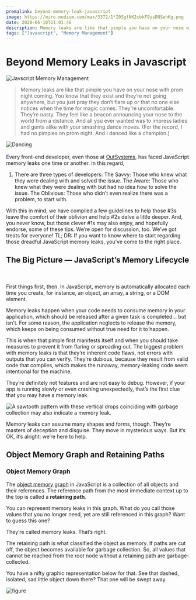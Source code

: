 ```yaml
---
premalink: beyond-memory-leak-javascript
image: https://miro.medium.com/max/3372/1*I0SgfNK2cbkF9ysDNSehKg.png
date: 2020-06-10T21:01:46
description: Memory leaks are like that pimple you have on your nose with prom night coming. You know that they exist and they’re not going anywhere, but you just pray they don’t flare up or that no one else notices when the time for magic comes.
tags: ["Javascript", "Memory Management"]
---
```


# Beyond Memory Leaks in Javascript

![Javscript Memory Management](https://miro.medium.com/max/3372/1*I0SgfNK2cbkF9ysDNSehKg.png)

> Memory leaks are like that pimple you have on your nose with prom night coming. You know that they exist and they’re not going anywhere, but you just pray they don’t flare up or that no one else notices when the time for magic comes.
> They’re uncomfortable. They’re nasty. They feel like a beacon announcing your nose to the world from a distance. And all you ever wanted was to impress ladies and gents alike with your smashing dance moves.
> (For the record, I had no pimples on prom night. And I danced like a champion.)

![Dancing](https://miro.medium.com/max/640/1*UtFX9ErVYjtj6YXFf7vAuQ.gif)
<br>
<br >
Every front-end developer, even those at [OutSystems](https://www.outsystems.com/?utm_source=medium&utm_medium=top_of_article&utm_content=Beyond%20Memory%20Leaks%20in%20JavaScript&utm_campaign=blog), has faced JavaScript memory leaks one time or another. In this regard,

1. There are three types of developers:
   The Savvy: Those who knew what they were dealing with and solved the issue.
   The Aware: Those who knew what they were dealing with but had no idea how to solve the issue.
   The Oblivious: Those who didn’t even realize there was a problem, to start with.

With this in mind, we have compiled a few guidelines to help those #3s leave the comfort of their oblivion and help #2s delve a little deeper. And, you never know, but those clever #1s may also enjoy, and hopefully endorse, some of these tips. We’re open for discussion, too. We’ve got treats for everyone!
TL; DR: If you want to know where to start regarding those dreadful JavaScript memory leaks, you’ve come to the right place.

## The Big Picture — JavaScript’s Memory Lifecycle

<br>
<br>
First things first, then. In JavaScript, memory is automatically allocated each time you create, for instance, an object, an array, a string, or a DOM element.

Memory leaks happen when your code needs to consume memory in your application, which should be released after a given task is completed… but isn’t. For some reason, the application neglects to release the memory, which keeps on being consumed without true need for it to happen.

This is when that pimple first manifests itself and when you should take measures to prevent it from flaring or spreading out.
The biggest problem with memory leaks is that they’re inherent code flaws, not errors with outputs that you can verify. They’re dubious, because they result from valid code that compiles, which makes the runaway, memory-leaking code seem intentional for the machine.

They’re definitely not features and are not easy to debug.
However, if your app is running slowly or even crashing unexpectedly, that’s the first clue that you may have a memory leak.

![A sawtooth pattern with these vertical drops coinciding with garbage collection may also indicate a memory leak.](https://miro.medium.com/max/1400/1*K3Tg3h5BHxghpqDItaVPgg.png)

Memory leaks can assume many shapes and forms, though. They’re masters of deception and disguise. They move in mysterious ways. But it’s OK, it’s alright: we’re here to help.

## Object Memory Graph and Retaining Paths

### Object Memory Graph

The [object memory graph](https://www.html5rocks.com/en/tutorials/memory/effectivemanagement/) in JavaScript is a collection of all objects and their references. The reference path from the most immediate context up to the top is called a **retaining path**.

You can represent memory leaks in this graph. What do you call those values that you no longer need, yet are still referenced in this graph? Want to guess this one?

They’re called memory leaks. That’s right.

The retaining path is what classified the object as memory. If paths are cut off, the object becomes available for garbage collection. So, all values that cannot be reached from the root node without a retaining path are garbage-collected.

You have a nifty graphic representation below for that. See that dashed, isolated, sad little object down there? That one will be swept away.

![figure](https://miro.medium.com/max/1400/1*TdWDj8PsWRuSbeBE6fe5KA.png)
